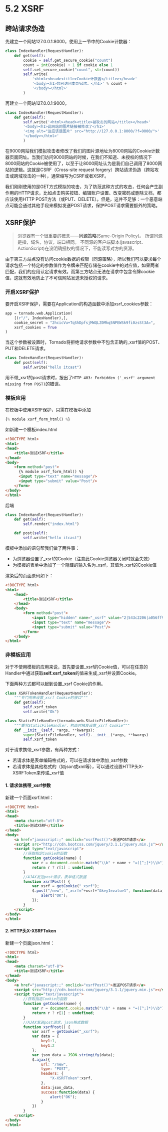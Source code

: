 # 5.2 XSRF

## 跨站请求伪造

先建立一个网站127.0.0.1:8000，使用上一节中的Cookie计数器：
```python
class IndexHandler(RequestHandler):
    def get(self):
        cookie = self.get_secure_cookie("count")
        count = int(cookie) + 1 if cookie else 1
        self.set_secure_cookie("count", str(count))
        self.write(
            '<html><head><title>Cookie计数器</title></head>'
            '<body><h1>您已访问本页%d次。</h1>' % count +
            '</body></html>'
        )
```
再建立一个网站127.0.0.1:9000，
```python
class IndexHandler(RequestHandler):
    def get(self):
        self.write('<html><head><title>被攻击的网站</title></head>'
        '<body><h1>此网站的图片链接被修改了</h1>'
        '<img alt="这应该是图片" src="http://127.0.0.1:8000/?f=9000/">'
        '</body></html>'
        )
```
在9000网站我们模拟攻击者修改了我们的图片源地址为8000网站的Cookie计数器页面网址。当我们访问9000网站的时候，在我们不知道、未授权的情况下8000网站的Cookie被使用了，以至于让8000网址认为是我们自己调用了8000网站的逻辑。这就是CSRF（Cross-site request forgery）跨站请求伪造（跨站攻击或跨域攻击的一种），通常缩写为CSRF或者XSRF。

我们刚刚使用的是GET方式模拟的攻击，为了防范这种方式的攻击，任何会产生副作用的HTTP请求，比如点击购买按钮、编辑账户设置、改变密码或删除文档，都应该使用HTTP POST方法（或PUT、DELETE）。但是，这并不足够：一个恶意站点可能会通过其他手段来模拟发送POST请求，保护POST请求需要额外的策略。

## XSRF保护

> 浏览器有一个很重要的概念——**同源策略**(Same-Origin Policy)。 所谓同源是指，域名，协议，端口相同。 不同源的客户端脚本(javascript、ActionScript)在没明确授权的情况下，不能读写对方的资源。

由于第三方站点没有访问cookie数据的权限（同源策略），所以我们可以要求每个请求包括一个特定的参数值作为令牌来匹配存储在cookie中的对应值，如果两者匹配，我们的应用认定请求有效。而第三方站点无法在请求中包含令牌cookie值，这就有效地防止了不可信网站发送未授权的请求。

### 开启XSRF保护

要开启XSRF保护，需要在Application的构造函数中添加xsrf\_cookies参数：
```python
app = tornado.web.Application(
    [(r"/", IndexHandler),],
    cookie_secret = "2hcicVu+TqShDpfsjMWQLZ0Mkq5NPEWSk9fi0zsSt3A=",
    xsrf_cookies = True
)
```
当这个参数被设置时，Tornado将拒绝请求参数中不包含正确的_xsrf值的POST、PUT和DELETE请求。

```python
class IndexHandler(RequestHandler):
    def post(self):
        self.write("hello itcast")
```

用不带_xsrf的post请求时，报出了`HTTP 403: Forbidden ('_xsrf' argument missing from POST)`的错误。

### 模板应用

在模板中使用XSRF保护，只需在模板中添加
```python
{% module xsrf_form_html() %}
```
如新建一个模板index.html
```html
<!DOCTYPE html>
<html>
<head>
    <title>测试XSRF</title>
</head>
<body>
    <form method="post">
      {% module xsrf_form_html() %}
      <input type="text" name="message"/>
      <input type="submit" value="Post"/>
    </form>
</body>
</html>
```
后端
```python
class IndexHandler(RequestHandler):
    def get(self):
        self.render("index.html")

    def post(self):
        self.write("hello itcast")
```

模板中添加的语句帮我们做了两件事：
+ 为浏览器设置了_xsrf的Cookie（注意此Cookie浏览器关闭时就会失效）
+ 为模板的表单中添加了一个隐藏的输入名为\_xsrf，其值为\_xsrf的Cookie值

渲染后的页面原码如下：
```html
<!DOCTYPE html>
<html>
    <head>
        <title>测试XSRF</title>
    </head>
    <body>
        <form method="post">
            <input type="hidden" name="_xsrf" value="2|543c2206|a056ff9e49df23eaffde0a694cde2b02|1476443353"/>
            <input type="text" name="message"/>
            <input type="submit" value="Post"/>
        </form>
    </body>
</html>
```

### 非模板应用

对于不使用模板的应用来说，首先要设置\_xsrf的Cookie值，可以在任意的Handler中通过获取**self.xsrf\_token**的值来生成\_xsrf并设置Cookie。

下面两种方式都可以起到设置\_xsrf Cookie的作用。
```python
class XSRFTokenHandler(RequestHandler):
    """专门用来设置_xsrf Cookie的接口"""
    def get(self):
        self.xsrf_token
        self.write("Ok")

class StaticFileHandler(tornado.web.StaticFileHandler):
    """重写StaticFileHandler，构造时触发设置_xsrf Cookie"""
    def __init__(self, *args, **kwargs):
        super(StaticFileHandler, self).__init__(*args, **kwargs)
        self.xsrf_token
```

对于请求携带_xsrf参数，有两种方式：
+ 若请求体是表单编码格式的，可以在请求体中添加_xsrf参数
+ 若请求体是其他格式的（如json或xml等），可以通过设置HTTP头X-XSRFToken来传递_xsrf值

#### 1. 请求体携带_xsrf参数

新建一个页面xsrf.html：
```html
<!DOCTYPE html>
<html>
<head>
    <meta charset="utf-8">
    <title>测试XSRF</title>
</head>
<body>
    <a href="javascript:;" onclick="xsrfPost()">发送POST请求</a>
    <script src="http://cdn.bootcss.com/jquery/3.1.1/jquery.min.js"></script>
    <script type="text/javascript">
        //获取指定Cookie的函数
        function getCookie(name) {
            var r = document.cookie.match("\\b" + name + "=([^;]*)\\b");
            return r ? r[1] : undefined;
        }
        //AJAX发送post请求，表单格式数据
        function xsrfPost() {
            var xsrf = getCookie("_xsrf");
            $.post("/new", "_xsrf="+xsrf+"&key1=value1", function(data) {
                alert("OK");
            });
        }
    </script>
</body>
</html>
```

#### 2. HTTP头X-XSRFToken

新建一个页面json.html：
```html
<!DOCTYPE html>
<html>
<head>
    <meta charset="utf-8">
    <title>测试XSRF</title>
</head>
<body>
    <a href="javascript:;" onclick="xsrfPost()">发送POST请求</a>
    <script src="http://cdn.bootcss.com/jquery/3.1.1/jquery.min.js"></script>
    <script type="text/javascript">
        //获取指定Cookie的函数
        function getCookie(name) {
            var r = document.cookie.match("\\b" + name + "=([^;]*)\\b");
            return r ? r[1] : undefined;
        }
        //AJAX发送post请求，json格式数据
        function xsrfPost() {
            var xsrf = getCookie("_xsrf");
            var data = {
                key1:1,
                key1:2
            };
            var json_data = JSON.stringify(data);
            $.ajax({
                url: "/new",
                type: "POST",
                headers: {
                    "X-XSRFToken":xsrf,
                },
                data:json_data,
                success:function(data) {
                    alert("OK");
                }
            })
        }
    </script>
</body>
</html>
```
